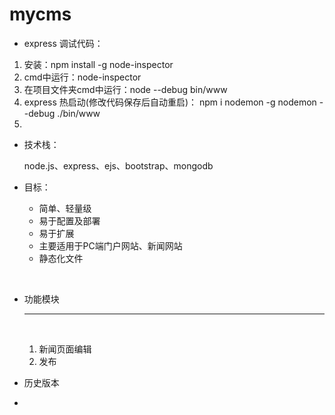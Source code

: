# mycms

- express 调试代码：
1. 安装：npm install -g node-inspector
2. cmd中运行：node-inspector
3. 在项目文件夹cmd中运行：node --debug bin/www
4. express 热启动(修改代码保存后自动重启)：
    npm i nodemon -g 
    nodemon --debug ./bin/www
5. 


- 技术栈：

  node.js、express、ejs、bootstrap、mongodb

- 目标：

  - 简单、轻量级
  - 易于配置及部署
  - 易于扩展
  - 主要适用于PC端门户网站、新闻网站
  - 静态化文件

  ​

- 功能模块

  ------

  ​

  1. 新闻页面编辑
  2. 发布

- 历史版本

- ​